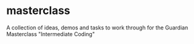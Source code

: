 masterclass
===========

A collection of ideas, demos and tasks to work through for the Guardian Masterclass "Intermediate Coding"

